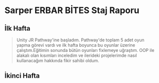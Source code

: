 # Sarper ERBAR BİTES Staj Raporu
## İlk Hafta
>Unity JR Pathway'ine başladım.
Pathway'de toplam 5 adet oyun yapma görevi vardı ve ilk hafta boyunca bu oyunlar üzerine çalıştım.Eğitimin sonunda bütün oyunları fixlemeye uğraştım. OOP ile alakalı olan kısımları inceledim ve ilerideki projelerimde nasıl kullanacağım hakkında fikir sahibi oldum.  
## İkinci Hafta
>

